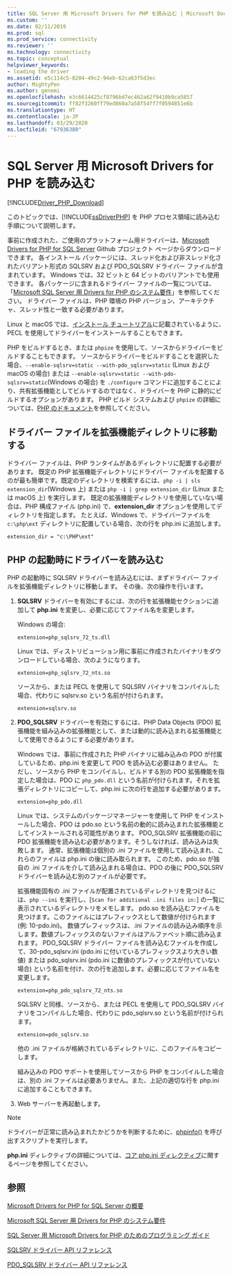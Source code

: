 ```yaml
---
title: SQL Server 用 Microsoft Drivers for PHP を読み込む | Microsoft Docs
ms.custom: ''
ms.date: 02/11/2019
ms.prod: sql
ms.prod_service: connectivity
ms.reviewer: ''
ms.technology: connectivity
ms.topic: conceptual
helpviewer_keywords:
- loading the driver
ms.assetid: e5c114c5-8204-49c2-94eb-62ca63f5d3ec
author: MightyPen
ms.author: genemi
ms.openlocfilehash: e3c6614425cf8796bd7ec462a62f9410b9ca5857
ms.sourcegitcommit: ff82f3260ff79ed860a7a58f54ff7f0594851e6b
ms.translationtype: HT
ms.contentlocale: ja-JP
ms.lasthandoff: 03/29/2020
ms.locfileid: "67936380"
---
```

# <a name="loading-the-microsoft-drivers-for-php-for-sql-server"></a>SQL Server 用 Microsoft Drivers for PHP を読み込む
[!INCLUDE[Driver_PHP_Download](../../includes/driver_php_download.md)]

このトピックでは、[!INCLUDE[ssDriverPHP](../../includes/ssdriverphp_md.md)] を PHP プロセス領域に読み込む手順について説明します。  
  
事前に作成された、ご使用のプラットフォーム用ドライバーは、[Microsoft Drivers for PHP for SQL Server](https://github.com/Microsoft/msphpsql/releases) Github プロジェクト ページからダウンロードできます。 各インストール パッケージには、スレッド化および非スレッド化されたバリアント形式の SQLSRV および PDO_SQLSRV ドライバー ファイルが含まれています。 Windows では、32 ビットと 64 ビットのバリアントでも使用できます。 各パッケージに含まれるドライバー ファイルの一覧については、「[Microsoft SQL Server 用 Drivers for PHP のシステム要件](../../connect/php/system-requirements-for-the-php-sql-driver.md)」を参照してください。 ドライバー ファイルは、PHP 環境の PHP バージョン、アーキテクチャ、スレッド性と一致する必要があります。

Linux と macOS では、[インストール チュートリアル](../../connect/php/installation-tutorial-linux-mac.md)に記載されているように、PECL を使用してドライバーをインストールすることもできます。

PHP をビルドするとき、または `phpize` を使用して、ソースからドライバーをビルドすることもできます。 ソースからドライバーをビルドすることを選択した場合、`--enable-sqlsrv=static --with-pdo_sqlsrv=static` (Linux および macOS の場合) または `--enable-sqlsrv=static --with-pdo-sqlsrv=static`(Windows の場合) を `./configure` コマンドに追加することにより、共有拡張機能としてビルドするのではなく、ドライバーを PHP に静的にビルドするオプションがあります。 PHP ビルド システムおよび `phpize` の詳細については、[PHP のドキュメント](http://php.net/manual/install.php)を参照してください。
  
## <a name="moving-the-driver-file-into-your-extension-directory"></a>ドライバー ファイルを拡張機能ディレクトリに移動する  
ドライバー ファイルは、PHP ランタイムがあるディレクトリに配置する必要があります。 既定の PHP 拡張機能ディレクトリにドライバー ファイルを配置するのが最も簡単です。既定のディレクトリを検索するには、`php -i | sls extension_dir`(Windows 上) または `php -i | grep extension_dir` (Linux または macOS 上) を実行します。 既定の拡張機能ディレクトリを使用していない場合は、PHP 構成ファイル (php.ini) で、**extension_dir** オプションを使用してディレクトリを指定します。 たとえば、Windows で、ドライバーファイルを `c:\php\ext` ディレクトリに配置している場合、次の行を php.ini に追加します。
  
```  
extension_dir = "c:\PHP\ext"  
```

## <a name="loading-the-driver-at-php-startup"></a>PHP の起動時にドライバーを読み込む  
PHP の起動時に SQLSRV ドライバーを読み込むには、まずドライバー ファイルを拡張機能ディレクトリに移動します。 その後、次の操作を行います。  
  
1.  **SQLSRV** ドライバーを有効にするには、次の行を拡張機能セクションに追加して **php.ini** を変更し、必要に応じてファイル名を変更します。  
  
    Windows の場合: 
    ```  
    extension=php_sqlsrv_72_ts.dll  
    ```  
    Linux では、ディストリビューション用に事前に作成されたバイナリをダウンロードしている場合、次のようになります。 
    ```  
    extension=php_sqlsrv_72_nts.so  
    ```
    ソースから、または PECL を使用して SQLSRV バイナリをコンパイルした場合、代わりに sqlsrv.so という名前が付けられます。
    ```
    extension=sqlsrv.so
    ```
  
2.  **PDO_SQLSRV** ドライバーを有効にするには、PHP Data Objects (PDO) 拡張機能を組み込みの拡張機能として、または動的に読み込まれる拡張機能として使用できるようにする必要があります。

    Windows では、事前に作成された PHP バイナリに組み込みの PDO が付属しているため、php.ini を変更して PDO を読み込む必要はありません。 ただし、ソースから PHP をコンパイルし、ビルドする別の PDO 拡張機能を指定した場合は、PDO に `php_pdo.dll` という名前が付けられます。それを拡張ディレクトリにコピーして、php.ini に次の行を追加する必要があります。  
    ```
    extension=php_pdo.dll  
    ```
    Linux では、システムのパッケージマネージャーを使用して PHP をインストールした場合、PDO は pdo.so という名前の動的に読み込まれた拡張機能としてインストールされる可能性があります。 PDO_SQLSRV 拡張機能の前に PDO 拡張機能を読み込む必要があります。そうしなければ、読み込みは失敗します。 通常、拡張機能は個別の .ini ファイルを使用して読み込まれ、これらのファイルは php.ini の後に読み取られます。 このため、pdo.so が独自の .ini ファイルを介して読み込まれる場合は、PDO の後に PDO_SQLSRV ドライバーを読み込む別のファイルが必要です。 

    拡張機能固有の .ini ファイルが配置されているディレクトリを見つけるには、`php --ini` を実行し、[`Scan for additional .ini files in:`] の一覧に表示されているディレクトリをメモします。 pdo.so を読み込むファイルを見つけます。このファイルにはプレフィックスとして数値が付けられます (例: 10-pdo.ini)。 数値プレフィックスは、.ini ファイルの読み込み順序を示します。数値プレフィックスのないファイルはアルファベット順に読み込まれます。 PDO_SQLSRV ドライバー ファイルを読み込むファイルを作成して、30-pdo_sqlsrv.ini (pdo.ini に付いているプレフィックスより大きい数値) または pdo_sqlsrv.ini (pdo.ini に数値のプレフィックスが付いていない場合) という名前を付け、次の行を追加します。必要に応じてファイル名を変更します。  
    ```
    extension=php_pdo_sqlsrv_72_nts.so
    ```
    SQLSRV と同様、ソースから、または PECL を使用して PDO_SQLSRV バイナリをコンパイルした場合、代わりに pdo_sqlsrv.so という名前が付けられます。
    ```
    extension=pdo_sqlsrv.so
    ```
    他の .ini ファイルが格納されているディレクトリに、このファイルをコピーします。 

    組み込みの PDO サポートを使用してソースから PHP をコンパイルした場合は、別の .ini ファイルは必要ありません。また、上記の適切な行を php.ini に追加することもできます。
  
3.  Web サーバーを再起動します。  
  
> [!NOTE]  
> ドライバーが正常に読み込まれたかどうかを判断するために、[phpinfo()](https://php.net/manual/en/function.phpinfo.php) を呼び出すスクリプトを実行します。  
  
**php.ini** ディレクティブの詳細については、[コア php.ini ディレクティブ](https://php.net/manual/en/ini.core.php)に関するページを参照してください。  
  
## <a name="see-also"></a>参照  
[Microsoft Drivers for PHP for SQL Server の概要](../../connect/php/getting-started-with-the-php-sql-driver.md)

[Microsoft SQL Server 用 Drivers for PHP のシステム要件](../../connect/php/system-requirements-for-the-php-sql-driver.md)

[SQL Server 用 Microsoft Drivers for PHP のためのプログラミング ガイド](../../connect/php/programming-guide-for-php-sql-driver.md)

[SQLSRV ドライバー API リファレンス](../../connect/php/sqlsrv-driver-api-reference.md)

[PDO_SQLSRV ドライバー API リファレンス](../../connect/php/pdo-sqlsrv-driver-reference.md)  
  
